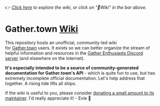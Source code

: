 👉 _[Click here](https://github.com/gvivster/GatherTown-Wiki/wiki) to explore the wiki, or click on "📖Wiki" in the bar above._

# Gather.town [Wiki](https://github.com/gvivster/GatherTown-Wiki/wiki)
This repository hosts an unofficial, community-led wiki for [Gather.town](http://gather.town/) users.
It exists so we can better organize the stream of helpful information and resources in the [Gather Enthusiasts Discord server](https://discord.gg/PXGqvXkHc6) (and elsewhere on the internet).

**It's especially intended to be a source of community-generated documentation for Gather.town's API** - which is quite fun to use, but has extremely incomplete official documentation. Let's help address that together. A rising tide lifts all ships.

If the wiki is useful to you, please consider [donating a small amount to its maintainer](https://ko-fi.com/gvguide). I'd really appreciate it! - Evie 🙂
